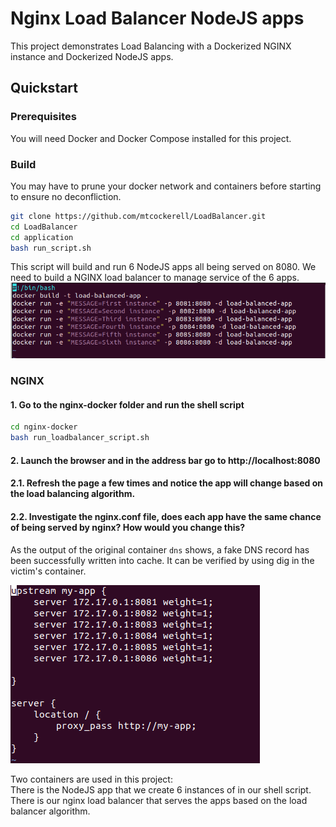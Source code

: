 Nginx Load Balancer NodeJS apps
===============================

This project demonstrates Load Balancing with a Dockerized NGINX instance and Dockerized NodeJS apps. 

## Quickstart

### Prerequisites

You will need Docker and Docker Compose installed for this project.

### Build

You may have to prune your docker network and containers before starting to ensure no deconfliction. 

```bash
git clone https://github.com/mtcockerell/LoadBalancer.git
cd LoadBalancer
cd application 
bash run_script.sh
```
This script will build and run 6 NodeJS apps all being served on 8080. We need to build a NGINX load balancer to manage service of the 6 apps. 
![](/screenshots/1.png)

### NGINX
#### 1. Go to the nginx-docker folder and run the shell script

```bash
cd nginx-docker
bash run_loadbalancer_script.sh

```

#### 2. Launch the browser and in the address bar go to http://localhost:8080
#### 2.1. Refresh the page a few times and notice the app will change based on the load balancing algorithm. 
#### 2.2. Investigate the nginx.conf file, does each app have the same chance of being served by nginx? How would you change this? 


As the output of the original container `dns` shows, a fake DNS record has been successfully written into cache. It can be verified by using dig in the victim's container.

![](/screenshots/2.png)



Two containers are used in this project:\
There is the NodeJS app that we create 6 instances of in our shell script. 
There is our nginx load balancer that serves the apps based on the load balancer algorithm. 

